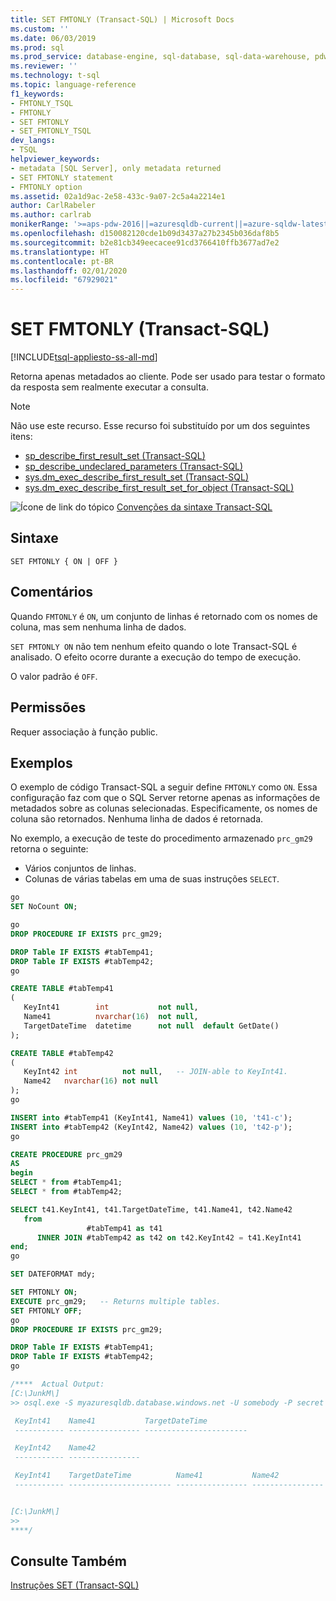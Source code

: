 ```yaml
---
title: SET FMTONLY (Transact-SQL) | Microsoft Docs
ms.custom: ''
ms.date: 06/03/2019
ms.prod: sql
ms.prod_service: database-engine, sql-database, sql-data-warehouse, pdw
ms.reviewer: ''
ms.technology: t-sql
ms.topic: language-reference
f1_keywords:
- FMTONLY_TSQL
- FMTONLY
- SET FMTONLY
- SET_FMTONLY_TSQL
dev_langs:
- TSQL
helpviewer_keywords:
- metadata [SQL Server], only metadata returned
- SET FMTONLY statement
- FMTONLY option
ms.assetid: 02a1d9ac-2e58-433c-9a07-2c5a4a2214e1
author: CarlRabeler
ms.author: carlrab
monikerRange: '>=aps-pdw-2016||=azuresqldb-current||=azure-sqldw-latest||>=sql-server-2016||=sqlallproducts-allversions||>=sql-server-linux-2017||=azuresqldb-mi-current'
ms.openlocfilehash: d150082120cde1b09d3437a27b2345b036daf8b5
ms.sourcegitcommit: b2e81cb349eecacee91cd3766410ffb3677ad7e2
ms.translationtype: HT
ms.contentlocale: pt-BR
ms.lasthandoff: 02/01/2020
ms.locfileid: "67929021"
---
```

# <a name="set-fmtonly-transact-sql"></a>SET FMTONLY (Transact-SQL)

[!INCLUDE[tsql-appliesto-ss-all-md](../../includes/tsql-appliesto-ss-all-md.md)]

  Retorna apenas metadados ao cliente. Pode ser usado para testar o formato da resposta sem realmente executar a consulta.  

> [!NOTE]
> Não use este recurso. Esse recurso foi substituído por um dos seguintes itens:
>
> - [sp_describe_first_result_set (Transact-SQL)](../../relational-databases/system-stored-procedures/sp-describe-first-result-set-transact-sql.md)
> - [sp_describe_undeclared_parameters (Transact-SQL)](../../relational-databases/system-stored-procedures/sp-describe-undeclared-parameters-transact-sql.md)
> - [sys.dm_exec_describe_first_result_set (Transact-SQL)](../../relational-databases/system-dynamic-management-views/sys-dm-exec-describe-first-result-set-transact-sql.md)
> - [sys.dm_exec_describe_first_result_set_for_object (Transact-SQL)](../../relational-databases/system-dynamic-management-views/sys-dm-exec-describe-first-result-set-for-object-transact-sql.md)

 ![Ícone de link do tópico](../../database-engine/configure-windows/media/topic-link.gif "Ícone de link do tópico") [Convenções da sintaxe Transact-SQL](../../t-sql/language-elements/transact-sql-syntax-conventions-transact-sql.md)  
  
## <a name="syntax"></a>Sintaxe  
  
```  
SET FMTONLY { ON | OFF }   
```  

## <a name="remarks"></a>Comentários

Quando `FMTONLY` é `ON`, um conjunto de linhas é retornado com os nomes de coluna, mas sem nenhuma linha de dados.

`SET FMTONLY ON` não tem nenhum efeito quando o lote Transact-SQL é analisado. O efeito ocorre durante a execução do tempo de execução.

O valor padrão é `OFF`.

## <a name="permissions"></a>Permissões  
 Requer associação à função public.  

## <a name="examples"></a>Exemplos

O exemplo de código Transact-SQL a seguir define `FMTONLY` como `ON`. Essa configuração faz com que o SQL Server retorne apenas as informações de metadados sobre as colunas selecionadas. Especificamente, os nomes de coluna são retornados. Nenhuma linha de dados é retornada.

No exemplo, a execução de teste do procedimento armazenado `prc_gm29` retorna o seguinte:

- Vários conjuntos de linhas.
- Colunas de várias tabelas em uma de suas instruções `SELECT`.

<!--
Issue 2246 inspired this code example, and the replacement of the two pre-existing examples. 2019/June/03, GM.
-->

```sql
go
SET NoCount ON;

go
DROP PROCEDURE IF EXISTS prc_gm29;

DROP Table IF EXISTS #tabTemp41;
DROP Table IF EXISTS #tabTemp42;
go

CREATE TABLE #tabTemp41
(
   KeyInt41        int           not null,
   Name41          nvarchar(16)  not null,
   TargetDateTime  datetime      not null  default GetDate()
);

CREATE TABLE #tabTemp42
(
   KeyInt42 int          not null,   -- JOIN-able to KeyInt41.
   Name42   nvarchar(16) not null
);
go

INSERT into #tabTemp41 (KeyInt41, Name41) values (10, 't41-c');
INSERT into #tabTemp42 (KeyInt42, Name42) values (10, 't42-p');
go

CREATE PROCEDURE prc_gm29
AS
begin
SELECT * from #tabTemp41;
SELECT * from #tabTemp42;

SELECT t41.KeyInt41, t41.TargetDateTime, t41.Name41, t42.Name42
   from
                 #tabTemp41 as t41
      INNER JOIN #tabTemp42 as t42 on t42.KeyInt42 = t41.KeyInt41
end;
go

SET DATEFORMAT mdy;

SET FMTONLY ON;
EXECUTE prc_gm29;   -- Returns multiple tables.
SET FMTONLY OFF;
go
DROP PROCEDURE IF EXISTS prc_gm29;

DROP Table IF EXISTS #tabTemp41;
DROP Table IF EXISTS #tabTemp42;
go

/****  Actual Output:
[C:\JunkM\]
>> osql.exe -S myazuresqldb.database.windows.net -U somebody -P secret -d MyDatabase -i C:\JunkM\Issue-2246-a.SQL 

 KeyInt41    Name41           TargetDateTime
 ----------- ---------------- -----------------------

 KeyInt42    Name42
 ----------- ----------------

 KeyInt41    TargetDateTime          Name41           Name42
 ----------- ----------------------- ---------------- ----------------


[C:\JunkM\]
>>
****/
```

## <a name="see-also"></a>Consulte Também  
 [Instruções SET &#40;Transact-SQL&#41;](../../t-sql/statements/set-statements-transact-sql.md)  
  
  

